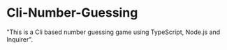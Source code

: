 # Cli-Number-Guessing
"This is a Cli based number guessing game using TypeScript, Node.js and Inquirer".
